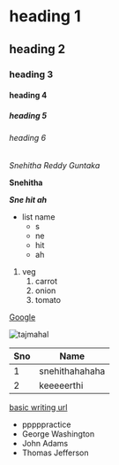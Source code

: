 # heading 1
## heading 2
### heading 3
#### heading 4
##### heading 5
###### heading 6
*Snehitha Reddy Guntaka*

**Snehitha**

***Sne hit ah***
* list name
  * s 
  * ne 
  * hit
  * ah
1. veg
   1. carrot
   2. onion
   3. tomato  
   
[Google](https://www.google.com)

![tajmahal](https://thumbs.dreamstime.com/b/taj-mahal-agra-india-morning-light-reflection-water-uttar-pradesh-108954918.jpg)

Sno| Name 
----|----
1|snehithahahaha
2|keeeeerthi

[basic writing url](https://docs.github.com/en/github/writing-on-github/getting-started-with-writing-and-formatting-on-github/basic-writing-and-formatting-syntax)

- pppppractice
 - George Washington
 - John Adams
 - Thomas Jefferson
